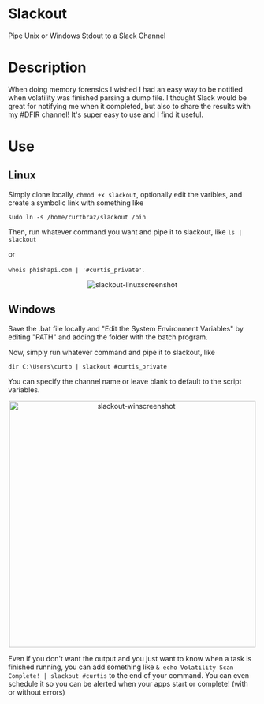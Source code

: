 # Slackout
Pipe Unix or Windows Stdout to a Slack Channel

# Description
When doing memory forensics I wished I had an easy way to be notified when volatility was finished parsing a dump file.  I thought Slack would be great for notifying me when it completed, but also to share the results with my #DFIR channel!  It's super easy to use and I find it useful.

# Use

## Linux
Simply clone locally, `chmod +x slackout`, optionally edit the varibles, and  create a symbolic link with something like

`sudo ln -s /home/curtbraz/slackout /bin`

Then, run whatever command you want and pipe it to slackout, like 
`ls | slackout` 

or 

`whois phishapi.com | '#curtis_private'`.  

<p align="center"><img align="center" alt="slackout-linuxscreenshot" src="https://i.imgur.com/RjTx8b1.png"></p>

## Windows
Save the .bat file locally and "Edit the System Environment Variables" by editing "PATH" and adding the folder with the batch program.

Now, simply run whatever command and pipe it to slackout, like

`dir C:\Users\curtb | slackout #curtis_private`

You can specify the channel name or leave blank to default to the script variables.  

<p align="center"><img align="center" alt="slackout-winscreenshot" width="500" src="https://i.imgur.com/8F5jmoG.png">


Even if you don't want the output and you just want to know when a task is finished running, you can add something like
`& echo Volatility Scan Complete! | slackout #curtis` to the end of your command.  You can even schedule it so you can be alerted when your apps start or complete! (with or without errors)</p>
